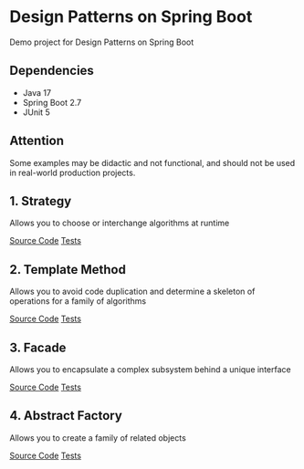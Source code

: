 # Design Patterns on Spring Boot

Demo project for Design Patterns on Spring Boot

## Dependencies
- Java 17
- Spring Boot 2.7
- JUnit 5

## Attention

Some examples may be didactic and not functional, and should not be used in real-world production projects. 

## 1. Strategy

Allows you to choose or interchange algorithms at runtime

[Source Code](/src/main/java/silas/yudi/design/patterns/strategy)
[Tests](/src/test/java/silas/yudi/design/patterns/strategy)

## 2. Template Method

Allows you to avoid code duplication and determine a skeleton of operations for a family of algorithms

[Source Code](/src/main/java/silas/yudi/design/patterns/templatemethod)
[Tests](/src/test/java/silas/yudi/design/patterns/templatemethod)

## 3. Facade

Allows you to encapsulate a complex subsystem behind a unique interface

[Source Code](/src/main/java/silas/yudi/design/patterns/facade)
[Tests](/src/test/java/silas/yudi/design/patterns/facade)

## 4. Abstract Factory

Allows you to create a family of related objects

[Source Code](/src/main/java/silas/yudi/design/patterns/abstractfactory)
[Tests](/src/test/java/silas/yudi/design/patterns/abstractfactory)
